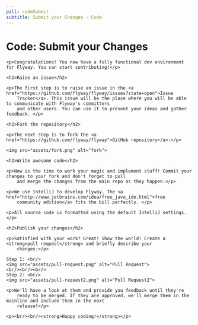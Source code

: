 ```yaml
---
pill: codeSubmit
subtitle: Submit your Changes - Code
---
```

<div id="codeSubmit">
    <h1>Code: Submit your Changes</h1>

    <p>Congratulations! You now have a fully functional dev environment for Flyway. You can start contributing!</p>

    <h2>Raise an issue</h2>

    <p>The first step is to raise an issue in the <a href="https://github.com/flyway/flyway/issues?state=open">Issue
        Tracker</a>. This issue will be the place where you will be able to communicate with Flyway's committers
        and other users. You can use it to present your ideas and gather feedback. </p>

    <h2>Fork the repository</h2>

    <p>The next step is to fork the <a href="https://github.com/flyway/flyway">GitHub repository</a>:</p>

    <img src="assets/fork.png" alt="fork">

    <h2>Write awesome code</h2>

    <p>Now is the time to work your magic and implement stuff! Commit your changes to your fork and don't forget to pull
        and merge the changes from the main repo as they happen.</p>

    <p>We use IntelliJ to develop Flyway. The <a href="http://www.jetbrains.com/idea/free_java_ide.html">free
        community edition</a> fits the bill perfectly. </p>

    <p>All source code is formatted using the default IntelliJ settings. </p>

    <h2>Publish your changes</h2>

    <p>Satisfied with your work? Great! Show the world! Create a <strong>pull request</strong> and briefly describe your
        changes:</p>

    Step 1: <br/>
    <img src="assets/pull-request.png" alt="Pull Request">
    <br/><br/><br/>
    Step 2: <br/>
    <img src="assets/pull-request2.png" alt="Pull Request2">

    <p>We'll have a look at them and provide you feedback until they're
        ready to be merged. If they are approved, we'll merge them in the mainline and include them in the next
        release!</p>

    <p><br/><br/><strong>Happy coding!</strong></p>
</div>
